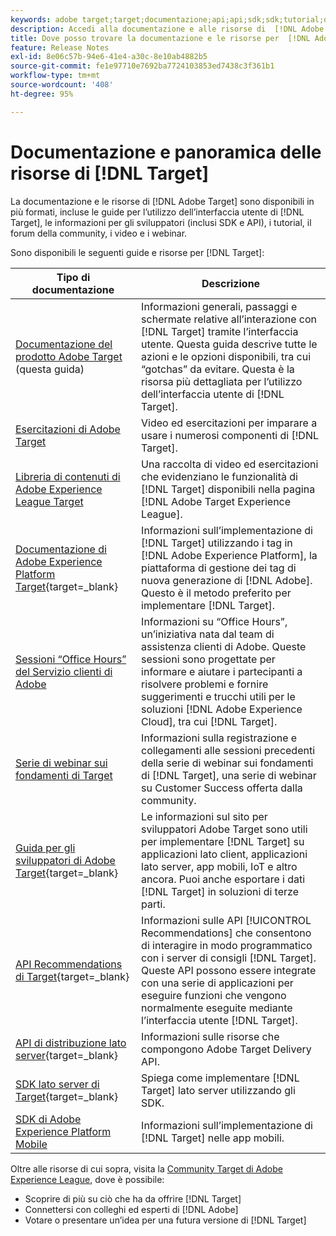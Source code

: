 ```yaml
---
keywords: adobe target;target;documentazione;api;api;sdk;sdk;tutorial;doc;documentazione
description: Accedi alla documentazione e alle risorse di  [!DNL Adobe Target]  compresi aiuto online, tutorial, video e documentazione per sviluppatori (SDK, API e librerie JavaScript).
title: Dove posso trovare la documentazione e le risorse per  [!DNL Adobe Target]?
feature: Release Notes
exl-id: 8e06c57b-94e6-41e4-a30c-8e10ab4882b5
source-git-commit: fe1e97710e7692ba7724103853ed7438c3f361b1
workflow-type: tm+mt
source-wordcount: '408'
ht-degree: 95%

---
```


# Documentazione e panoramica delle risorse di [!DNL Target]

La documentazione e le risorse di [!DNL Adobe Target] sono disponibili in più formati, incluse le guide per l’utilizzo dell’interfaccia utente di [!DNL Target], le informazioni per gli sviluppatori (inclusi SDK e API), i tutorial, il forum della community, i video e i webinar.

Sono disponibili le seguenti guide e risorse per [!DNL Target]:

| Tipo di documentazione | Descrizione |
| --- | --- |
| [Documentazione del prodotto Adobe Target](/help/main/target-home.md)<br>(questa guida) | Informazioni generali, passaggi e schermate relative all’interazione con [!DNL Target] tramite l’interfaccia utente. Questa guida descrive tutte le azioni e le opzioni disponibili, tra cui “gotchas” da evitare. Questa è la risorsa più dettagliata per l’utilizzo dell’interfaccia utente di [!DNL Target]. |
| [Esercitazioni di Adobe Target](https://experienceleague.adobe.com/docs/target-learn/tutorials/overview.html?lang=it) | Video ed esercitazioni per imparare a usare i numerosi componenti di [!DNL Target]. |
| [Libreria di contenuti di Adobe Experience League Target](https://guided.adobe.com/#recommended/solutions/target) | Una raccolta di video ed esercitazioni che evidenziano le funzionalità di [!DNL Target] disponibili nella pagina [!DNL Adobe Target Experience League]. |
| [Documentazione di Adobe Experience Platform Target](https://experienceleague.adobe.com/docs/target-dev/developer/client-side/at-js-implementation/deploy-at-js/implement-target-using-adobe-launch.html){target=_blank} | Informazioni sull’implementazione di [!DNL Target] utilizzando i tag in [!DNL Adobe Experience Platform], la piattaforma di gestione dei tag di nuova generazione di [!DNL Adobe]. Questo è il metodo preferito per implementare [!DNL Target]. |
| [Sessioni “Office Hours” del Servizio clienti di Adobe](/help/main/cmp-resources-and-contact-information.md#concept_58EA30379D3B48C4848BA2A8C464A5B7) | Informazioni su “Office Hours”, un’iniziativa nata dal team di assistenza clienti di Adobe. Queste sessioni sono progettate per informare e aiutare i partecipanti a risolvere problemi e fornire suggerimenti e trucchi utili per le soluzioni [!DNL Adobe Experience Cloud], tra cui [!DNL Target]. |
| [Serie di webinar sui fondamenti di Target](https://landing.adobe.com/acs/2018/na/adobe-target/registration.html) | Informazioni sulla registrazione e collegamenti alle sessioni precedenti della serie di webinar sui fondamenti di [!DNL Target], una serie di webinar su Customer Success offerta dalla community. |
| [Guida per gli sviluppatori di Adobe Target](https://experienceleague.adobe.com/docs/target-dev/developer/overview.html?lang=it){target=_blank} | Le informazioni sul sito per sviluppatori Adobe Target sono utili per implementare [!DNL Target] su applicazioni lato client, applicazioni lato server, app mobili, IoT e altro ancora. Puoi anche esportare i dati [!DNL Target] in soluzioni di terze parti. |
| [API Recommendations di Target](https://experienceleague.adobe.com/docs/target-dev/developer/api/recommendations-api/overview.html?lang=it){target=_blank} | Informazioni sulle API [!UICONTROL Recommendations] che consentono di interagire in modo programmatico con i server di consigli [!DNL Target]. Queste API possono essere integrate con una serie di applicazioni per eseguire funzioni che vengono normalmente eseguite mediante l’interfaccia utente [!DNL Target]. |
| [API di distribuzione lato server](https://experienceleague.adobe.com/docs/target-dev/developer/server-side/server-side-overview.html){target=_blank} | Informazioni sulle risorse che compongono Adobe Target Delivery API. |
| [SDK lato server di Target](https://experienceleague.adobe.com/docs/target-dev/developer/server-side/getting-started.html?lang=it){target=_blank} | Spiega come implementare [!DNL Target] lato server utilizzando gli SDK. |
| [SDK di Adobe Experience Platform Mobile](https://experienceleague.adobe.com/docs/mobile.html?lang=it) | Informazioni sull’implementazione di [!DNL Target] nelle app mobili. |

Oltre alle risorse di cui sopra, visita la [Community Target di Adobe Experience League](https://experienceleaguecommunities.adobe.com/t5/adobe-target/ct-p/adobe-target-community), dove è possibile:

* Scoprire di più su ciò che ha da offrire [!DNL Target]
* Connettersi con colleghi ed esperti di [!DNL Adobe]
* Votare o presentare un’idea per una futura versione di [!DNL Target]